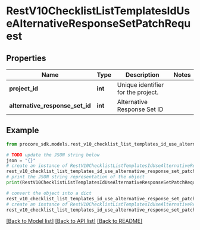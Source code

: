 # RestV10ChecklistListTemplatesIdUseAlternativeResponseSetPatchRequest


## Properties

Name | Type | Description | Notes
------------ | ------------- | ------------- | -------------
**project_id** | **int** | Unique identifier for the project. | 
**alternative_response_set_id** | **int** | Alternative Response Set ID | 

## Example

```python
from procore_sdk.models.rest_v10_checklist_list_templates_id_use_alternative_response_set_patch_request import RestV10ChecklistListTemplatesIdUseAlternativeResponseSetPatchRequest

# TODO update the JSON string below
json = "{}"
# create an instance of RestV10ChecklistListTemplatesIdUseAlternativeResponseSetPatchRequest from a JSON string
rest_v10_checklist_list_templates_id_use_alternative_response_set_patch_request_instance = RestV10ChecklistListTemplatesIdUseAlternativeResponseSetPatchRequest.from_json(json)
# print the JSON string representation of the object
print(RestV10ChecklistListTemplatesIdUseAlternativeResponseSetPatchRequest.to_json())

# convert the object into a dict
rest_v10_checklist_list_templates_id_use_alternative_response_set_patch_request_dict = rest_v10_checklist_list_templates_id_use_alternative_response_set_patch_request_instance.to_dict()
# create an instance of RestV10ChecklistListTemplatesIdUseAlternativeResponseSetPatchRequest from a dict
rest_v10_checklist_list_templates_id_use_alternative_response_set_patch_request_from_dict = RestV10ChecklistListTemplatesIdUseAlternativeResponseSetPatchRequest.from_dict(rest_v10_checklist_list_templates_id_use_alternative_response_set_patch_request_dict)
```
[[Back to Model list]](../README.md#documentation-for-models) [[Back to API list]](../README.md#documentation-for-api-endpoints) [[Back to README]](../README.md)


